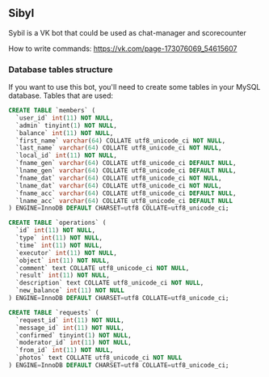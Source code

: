## Sibyl
Sybil is a VK bot that could be used as chat-manager and scorecounter

How to write commands: https://vk.com/page-173076069_54615607

### Database tables structure
If you want to use this bot, you'll need to create some tables in your MySQL database. Tables that are used:

```sql
CREATE TABLE `members` (
  `user_id` int(11) NOT NULL,
  `admin` tinyint(1) NOT NULL,
  `balance` int(11) NOT NULL,
  `first_name` varchar(64) COLLATE utf8_unicode_ci NOT NULL,
  `last_name` varchar(64) COLLATE utf8_unicode_ci NOT NULL,
  `local_id` int(11) NOT NULL,
  `fname_gen` varchar(64) COLLATE utf8_unicode_ci DEFAULT NULL,
  `lname_gen` varchar(64) COLLATE utf8_unicode_ci DEFAULT NULL,
  `fname_dat` varchar(64) COLLATE utf8_unicode_ci NOT NULL,
  `lname_dat` varchar(64) COLLATE utf8_unicode_ci NOT NULL,
  `fname_acc` varchar(64) COLLATE utf8_unicode_ci DEFAULT NULL,
  `lname_acc` varchar(64) COLLATE utf8_unicode_ci DEFAULT NULL
) ENGINE=InnoDB DEFAULT CHARSET=utf8 COLLATE=utf8_unicode_ci;
```
```sql
CREATE TABLE `operations` (
  `id` int(11) NOT NULL,
  `type` int(11) NOT NULL,
  `time` int(11) NOT NULL,
  `executor` int(11) NOT NULL,
  `object` int(11) NOT NULL,
  `comment` text COLLATE utf8_unicode_ci NOT NULL,
  `result` int(11) NOT NULL,
  `description` text COLLATE utf8_unicode_ci NOT NULL,
  `new_balance` int(11) NOT NULL
) ENGINE=InnoDB DEFAULT CHARSET=utf8 COLLATE=utf8_unicode_ci;
```
```sql
CREATE TABLE `requests` (
  `request_id` int(11) NOT NULL,
  `message_id` int(11) NOT NULL,
  `confirmed` tinyint(1) NOT NULL,
  `moderator_id` int(11) NOT NULL,
  `from_id` int(11) NOT NULL,
  `photos` text COLLATE utf8_unicode_ci NOT NULL
) ENGINE=InnoDB DEFAULT CHARSET=utf8 COLLATE=utf8_unicode_ci;
```
